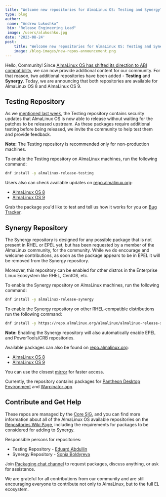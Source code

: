 ```yaml
---
title: "Welcome new repositories for AlmaLinux OS: Testing and Synergy"
type: blog
author: 
 name: "Andrew Lukoshko"
 bio: "Release Engineering Lead"
 image: /users/alukoshko.jpg
date: '2023-08-24'
post:
    title: "Welcome new repositories for AlmaLinux OS: Testing and Synergy"
    image: /blog-images/new-repos-announcement.png
---
```


Hello, Community! Since [AlmaLinux OS has shifted its direction to ABI compatibility](https://almalinux.org/blog/future-of-almalinux/), we can now provide additional content for our community. For that reason, two additional repositories have been added - **Testing** and **Synergy**. Today, we are announcing that both repositories are available for AlmaLinux OS 8 and AlmaLinux OS 9. 

## Testing Repository

As we [mentioned last week](https://almalinux.org/blog/testers-needed-for-updated-packages-intel-and-amd-cpus-affected/), the Testing repository contains security updates that AlmaLinux OS is now able to release without waiting for the patches to be released upstream. As these packages require additional testing before being released, we invite the community to help test them and provide feedback. 

**Note:** The Testing repository is recommended only for non-production machines.

To enable the Testing repository on AlmaLinux machines, run the following command:

```bash
dnf install -y almalinux-release-testing
``` 

Users also can check available updates on [repo.almalinux.org](https://repo.almalinux.org/):
* [AlmaLinux OS 8](https://repo.almalinux.org/vault/8/testing/)
* [AlmaLinux OS 9](https://repo.almalinux.org/vault/9/testing/)

Grab the package you'd like to test and tell us how it works for you on [Bug Tracker](https://bugs.almalinux.org). 

## Synergy Repository

The Synergy repository is designed for any possible package that is not present in RHEL or EPEL yet, but has been requested by a member of the AlmaLinux community, for the community. While we do encourage and welcome contributions, as soon as the package appears to be in EPEL it will be removed from the Synergy repository. 

Moreover, this repository can be enabled for other distros in the Enterprise Linux Ecosystem like RHEL, CentOS, etc.

To enable the Synergy repository on AlmaLinux machines, run the following command:

```bash
dnf install -y almalinux-release-synergy
```

To enable the Synergy repository on other RHEL-compatible distributions run the following command:

```bash
dnf install -y https://repo.almalinux.org/almalinux/almalinux-release-synergy-latest-$(rpm -E %rhel).noarch.rpm
```

**Note:** Enabling the Synergy repository will also automatically enable EPEL and PowerTools/CRB repositories.

Available packages can also be found on [repo.almalinux.org](https://repo.almalinux.org/):
* [AlmaLinux OS 8](https://repo.almalinux.org/almalinux/8/synergy/)
* [AlmaLinux OS 9](https://repo.almalinux.org/almalinux/9/synergy/)

You can use the closest [mirror](https://mirrors.almalinux.org/isos.html) for faster access.

Currently, the repository contains packages for [Pantheon Desktop Environment](https://almalinux.org/blog/building-pantheon-for-almalinux-9/) and [Warpinator app](https://almalinux.org/blog/building-warpinator-for-almalinux/).

## Contribute and Get Help

These repos are managed by the [Core SIG](https://wiki.almalinux.org/sigs/Core.html), and you can find more information about all of the AlmaLinux OS available repositories on the [Repositories Wiki Page](https://wiki.almalinux.org/repos/), including the requirements for packages to be considered for adding to Synergy. 

Responsible persons for repositories:
* Testing Repository - [Eduard Abdullin](https://chat.almalinux.org/almalinux/messages/@eabdullin)
* Synergy Repository - [Sonia Boldyreva](https://chat.almalinux.org/almalinux/messages/@sonyasulu)

Join [Packaging chat channel](https://chat.almalinux.org/almalinux/channels/engineeringpackaging) to request packages, discuss anything, or ask for assistance.

We are grateful for all contributions from our community and are still encouraging everyone to contribute not only to AlmaLinux, but to the full EL ecosystem.
